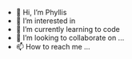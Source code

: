 - 👋 Hi, I’m Phyllis
- 👀 I’m interested in
- 🌱 I’m currently learning to code
- 💞️ I’m looking to collaborate on ...
- 📫 How to reach me ...

<!---
Phyllis-Orpheus/Phyllis-Orpheus is a ✨ special ✨ repository because its `README.md` (this file) appears on your GitHub profile.
You can click the Preview link to take a look at your changes.
--->
